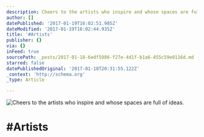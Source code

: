 ```yaml
---
description: Cheers to the artists who inspire and whose spaces are full of ideas.
author: []
datePublished: '2017-01-19T16:02:51.985Z'
dateModified: '2017-01-19T16:02:44.935Z'
title: '#Artists'
publisher: {}
via: {}
inFeed: true
sourcePath: _posts/2017-01-18-6edf5986-f27e-4d1f-b1a6-455c59e0116d.md
starred: false
datePublishedOriginal: '2017-01-18T20:31:55.122Z'
_context: 'http://schema.org'
_type: Article

---
```

![Cheers to the artists who inspire and whose spaces are full of ideas.](https://the-grid-user-content.s3-us-west-2.amazonaws.com/259f5f2b-dc21-4179-8fc3-b16e84629316.jpg)

# \#Artists
